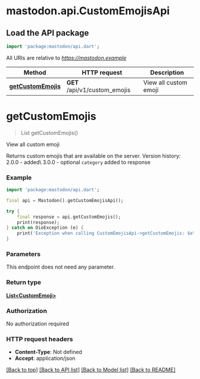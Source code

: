 # mastodon.api.CustomEmojisApi

## Load the API package
```dart
import 'package:mastodon/api.dart';
```

All URIs are relative to *https://mastodon.example*

Method | HTTP request | Description
------------- | ------------- | -------------
[**getCustomEmojis**](CustomEmojisApi.md#getcustomemojis) | **GET** /api/v1/custom_emojis | View all custom emoji


# **getCustomEmojis**
> List<CustomEmoji> getCustomEmojis()

View all custom emoji

Returns custom emojis that are available on the server.  Version history:  2.0.0 - added\\ 3.0.0 - optional `category` added to response

### Example
```dart
import 'package:mastodon/api.dart';

final api = Mastodon().getCustomEmojisApi();

try {
    final response = api.getCustomEmojis();
    print(response);
} catch on DioException (e) {
    print('Exception when calling CustomEmojisApi->getCustomEmojis: $e\n');
}
```

### Parameters
This endpoint does not need any parameter.

### Return type

[**List&lt;CustomEmoji&gt;**](CustomEmoji.md)

### Authorization

No authorization required

### HTTP request headers

 - **Content-Type**: Not defined
 - **Accept**: application/json

[[Back to top]](#) [[Back to API list]](../README.md#documentation-for-api-endpoints) [[Back to Model list]](../README.md#documentation-for-models) [[Back to README]](../README.md)

